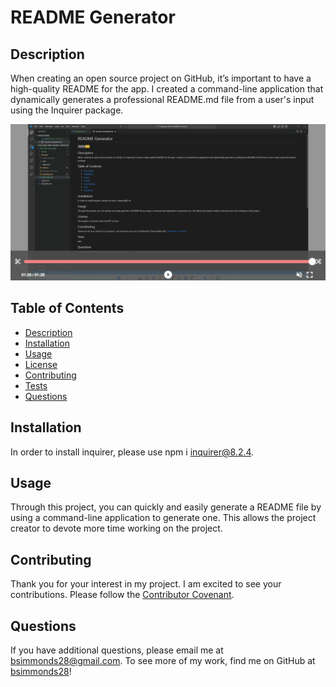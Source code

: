 
# README Generator

## Description
 When creating an open source project on GitHub, it’s important to have a high-quality README for the app. I created a command-line application that dynamically generates a professional README.md file from a user's input using the Inquirer package.

[![Watch the video](./Assets/readme-generator-screenshot.png)](https://youtu.be/YLsjh5MzSho)

## Table of Contents
- [Description](#description)
- [Installation](#installation)
- [Usage](#usage)
- [License](#license)
- [Contributing](#contributing)
- [Tests](#tests)
- [Questions](#questions)

## Installation
In order to install inquirer, please use npm i inquirer@8.2.4.

## Usage
Through this project, you can quickly and easily generate a README file by using a command-line application to generate one. This allows the project creator to devote more time working on the project.

## Contributing
Thank you for your interest in my project. I am excited to see your contributions. Please follow the [Contributor Covenant](https://www.contributor-covenant.org/).

## Questions
If you have additional questions, please email me at bsimmonds28@gmail.com.
To see more of my work, find me on GitHub at [bsimmonds28](https://github.com/bsimmonds28)!
